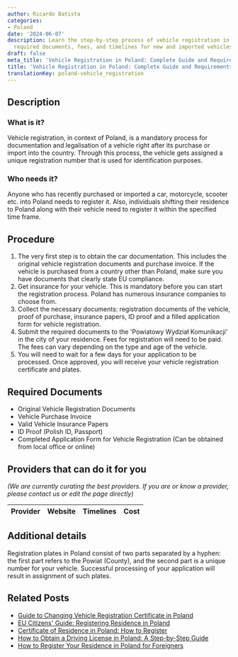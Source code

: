 ```yaml
---
author: Ricardo Batista
categories:
- Poland
date: '2024-06-07'
description: Learn the step-by-step process of vehicle registration in Poland including
  required documents, fees, and timelines for new and imported vehicles.
draft: false
meta_title: 'Vehicle Registration in Poland: Complete Guide and Requirements'
title: 'Vehicle Registration in Poland: Complete Guide and Requirements'
translationKey: poland-vehicle_registration
---
```


## Description
### What is it?
Vehicle registration, in context of Poland, is a mandatory process for documentation and legalisation of a vehicle right after its purchase or import into the country. Through this process, the vehicle gets assigned a unique registration number that is used for identification purposes.

### Who needs it?
Anyone who has recently purchased or imported a car, motorcycle, scooter etc. into Poland needs to register it. Also, individuals shifting their residence to Poland along with their vehicle need to register it within the specified time frame.

## Procedure
1. The very first step is to obtain the car documentation. This includes the original vehicle registration documents and purchase invoice. If the vehicle is purchased from a country other than Poland, make sure you have documents that clearly state EU compliance.
2. Get insurance for your vehicle. This is mandatory before you can start the registration process. Poland has numerous insurance companies to choose from.
3. Collect the necessary documents: registration documents of the vehicle, proof of purchase, insurance papers, ID proof and a filled application form for vehicle registration.
4. Submit the required documents to the 'Powiatowy Wydział Komunikacji' in the city of your residence. Fees for registration will need to be paid. The fees can vary depending on the type and age of the vehicle.
5. You will need to wait for a few days for your application to be processed. Once approved, you will receive your vehicle registration certificate and plates.

## Required Documents
- Original Vehicle Registration Documents
- Vehicle Purchase Invoice
- Valid Vehicle Insurance Papers
- ID Proof (Polish ID, Passport)
- Completed Application Form for Vehicle Registration (Can be obtained from local office or online)

## Providers that can do it for you

_(We are currently curating the best providers. If you are or know a provider, please contact us or edit the page directly)_

| Provider        |     Website     |     Timelines    |       Cost      |
| :-------------: | :-------------: |  :-------------: | :-------------: |

## Additional details
Registration plates in Poland consist of two parts separated by a hyphen: the first part refers to the Powiat (County), and the second part is a unique number for your vehicle. Successful processing of your application will result in assignment of such plates.
## Related Posts

- [Guide to Changing Vehicle Registration Certificate in Poland](https://tramitit.com/guides/poland/change_of_registration_certificate/)
- [EU Citizens' Guide: Registering Residence in Poland](https://tramitit.com/guides/poland/registration_of_residence_for_eu_citizens/)
- [Certificate of Residence in Poland: How to Register](https://tramitit.com/guides/poland/certificate_of_registration_of_residence/)
- [How to Obtain a Driving License in Poland: A Step-by-Step Guide](https://tramitit.com/guides/poland/driving_license/)
- [How to Register Your Residence in Poland for Foreigners](https://tramitit.com/guides/poland/registering_the_residence_of_a_foreigner/)